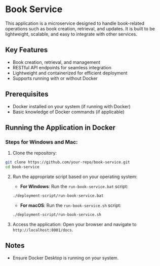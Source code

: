 # Book Service

This application is a microservice designed to handle book-related operations such as book creation, retrieval, and updates. It is built to be lightweight, scalable, and easy to integrate with other services.

## Key Features
- Book creation, retrieval, and management
- RESTful API endpoints for seamless integration
- Lightweight and containerized for efficient deployment
- Supports running with or without Docker

## Prerequisites
- Docker installed on your system (if running with Docker)
- Basic knowledge of Docker commands (if applicable)

## Running the Application in Docker

### Steps for Windows and Mac:

1. Clone the repository:
  ```bash
  git clone https://github.com/your-repo/book-service.git
  cd book-service
  ```

2. Run the appropriate script based on your operating system:
   - **For Windows**: Run the `run-book-service.bat` script:
   ```cmd
   ./deployment-script/run-book-service.bat
   ```
   - **For macOS**: Run the `run-book-service.sh` script:
   ```bash
   ./deployment-script/run-book-service.sh
   ```

3. Access the application:
  Open your browser and navigate to `http://localhost:8001/docs`.

## Notes
- Ensure Docker Desktop is running on your system.